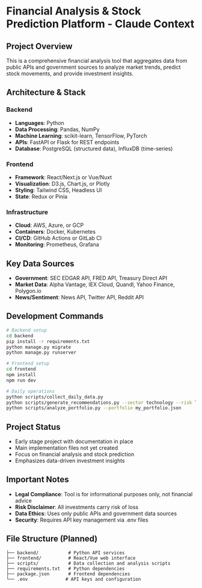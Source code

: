 # Financial Analysis & Stock Prediction Platform - Claude Context

## Project Overview
This is a comprehensive financial analysis tool that aggregates data from public APIs and government sources to analyze market trends, predict stock movements, and provide investment insights.

## Architecture & Stack

### Backend
- **Languages**: Python
- **Data Processing**: Pandas, NumPy
- **Machine Learning**: scikit-learn, TensorFlow, PyTorch
- **APIs**: FastAPI or Flask for REST endpoints
- **Database**: PostgreSQL (structured data), InfluxDB (time-series)

### Frontend
- **Framework**: React/Next.js or Vue/Nuxt
- **Visualization**: D3.js, Chart.js, or Plotly
- **Styling**: Tailwind CSS, Headless UI
- **State**: Redux or Pinia

### Infrastructure
- **Cloud**: AWS, Azure, or GCP
- **Containers**: Docker, Kubernetes
- **CI/CD**: GitHub Actions or GitLab CI
- **Monitoring**: Prometheus, Grafana

## Key Data Sources
- **Government**: SEC EDGAR API, FRED API, Treasury Direct API
- **Market Data**: Alpha Vantage, IEX Cloud, Quandl, Yahoo Finance, Polygon.io
- **News/Sentiment**: News API, Twitter API, Reddit API

## Development Commands
```bash
# Backend setup
cd backend
pip install -r requirements.txt
python manage.py migrate
python manage.py runserver

# Frontend setup  
cd frontend
npm install
npm run dev

# Daily operations
python scripts/collect_daily_data.py
python scripts/generate_recommendations.py --sector technology --risk low
python scripts/analyze_portfolio.py --portfolio my_portfolio.json
```

## Project Status
- Early stage project with documentation in place
- Main implementation files not yet created
- Focus on financial analysis and stock prediction
- Emphasizes data-driven investment insights

## Important Notes
- **Legal Compliance**: Tool is for informational purposes only, not financial advice
- **Risk Disclaimer**: All investments carry risk of loss
- **Data Ethics**: Uses only public APIs and government data sources
- **Security**: Requires API key management via .env files

## File Structure (Planned)
```
├── backend/           # Python API services
├── frontend/          # React/Vue web interface  
├── scripts/           # Data collection and analysis scripts
├── requirements.txt   # Python dependencies
├── package.json       # Frontend dependencies
└── .env              # API keys and configuration
```